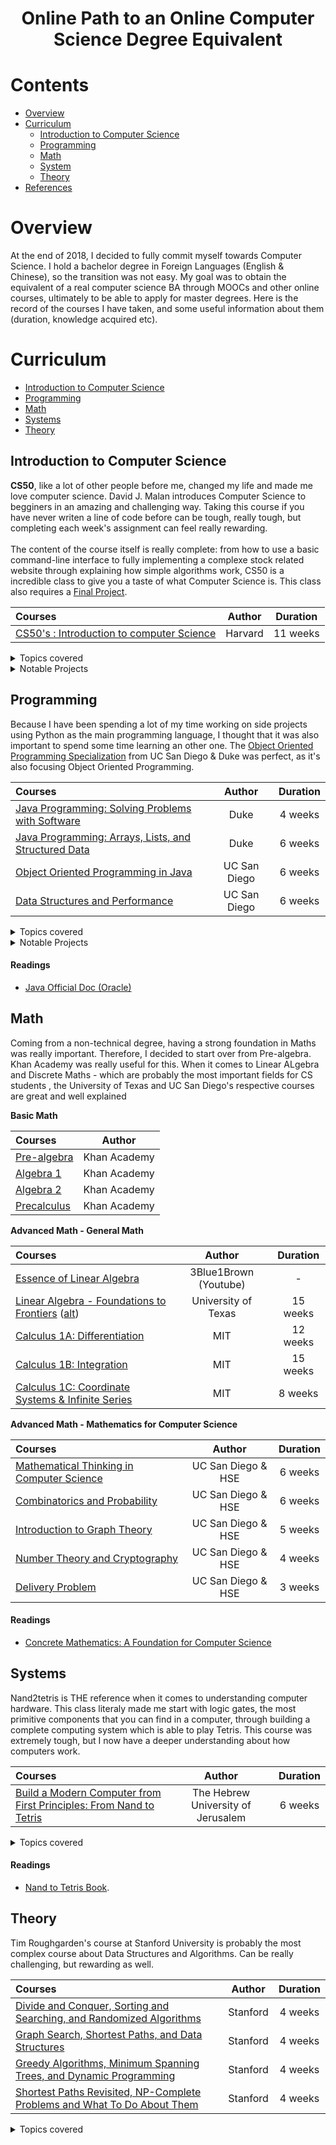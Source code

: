 <h1 align="center">Online Path to an Online Computer Science Degree Equivalent</h1>



# Contents

- [Overview](#overview)
- [Curriculum](#curriculum)
  - [Introduction to Computer Science](#introduction-to-computer-science)
  - [Programming](#programing)
  - [Math](#math)
  - [System](#system)
  - [Theory](#theory)
- [References](#references)

# Overview

At the end of 2018, I decided to fully commit myself towards Computer Science. I hold a bachelor degree in Foreign Languages (English & Chinese), so the transition was not easy. My goal was to obtain the equivalent of a real computer science BA through MOOCs and other online courses, ultimately to be able to apply for master degrees. 
Here is the record of the courses I have taken, and some useful information about them (duration, knowledge acquired etc).


# Curriculum

- [Introduction to Computer Science](#introduction-to-computer-science)
- [Programming](#programming)
- [Math](#math)
- [Systems](#systems)
- [Theory](#theory)



## Introduction to Computer Science

**CS50**, like a lot of other people before me, changed my life and made me love computer science. David J. Malan introduces Computer Science to begginers in an amazing and challenging way. Taking this course if you have never writen a line of code before can be
tough, really tough, but completing each week's assignment can feel really rewarding. <br> <br>
The content of the course itself is really complete: from how to use a basic command-line interface to fully implementing a complexe stock related website through explaining how simple algorithms work, CS50 is a incredible class to give you a taste of what Computer Science is.
This class also requires a [Final Project](https://github.com/FlorianValery/MyOSU).

Courses | Author | Duration 
:-- | :--: | :--: 
[CS50's : Introduction to computer Science](https://www.edx.org/course/cs50s-introduction-to-computer-science)| Harvard | 11 weeks 

<details>
<summary> Topics covered </summary><br>

- Basic Computational Thinking
- Scratch 
- C Language
- Arrays
- Memory (RAM and ROM)
- Introduction to Data Structures
- Basic web: HTTP, HTML, CSS
- Python Language
- Web Programming using Flask and Javascript
- Databases (SQL)

</details>
<details>
<summary> Notable Projects </summary><br>

- [CS50 Finance](https://finance.cs50.net/) : This is the main imposed project throughout the course. The goal is to implement a fully functional website where we can buy and sell stocks, using real live data.
- [Final Project](https://github.com/FlorianValery/MyOSU) : Final project of our choice where we a free to build anything we want, as long as it draws upon CS50’s lessons. I decided to implement a fictive e-learning platform. 

</details>


## Programming

Because I have been spending a lot of my time working on side projects using Python as the main programming language, I thought that it was also important to spend some time learning an other one. The [Object Oriented Programming Specialization](https://www.coursera.org/specializations/object-oriented-programming) from UC San Diego & Duke was perfect, as it's also focusing Object Oriented Programming.

Courses | Author | Duration 
:-- | :--: | :--: 
[Java Programming: Solving Problems with Software](https://www.coursera.org/learn/java-programming) | Duke | 4 weeks 
[Java Programming: Arrays, Lists, and Structured Data](https://www.coursera.org/learn/java-programming-arrays-lists-data) | Duke | 6 weeks 
[Object Oriented Programming in Java](https://www.coursera.org/learn/object-oriented-java) | UC San Diego | 6 weeks 
[Data Structures and Performance](https://www.coursera.org/learn/data-structures-optimizing-performance) | UC San Diego | 6 weeks

<details>
<summary> Topics covered </summary><br>

- Java OOP
- Working with CSV's
- Data Structures (ArrayList, HashMap, HashSet, LinkedList, Trees...)
- Memory Models
- Creating GUI's
- Inheritance, Polymorphism
- Basic Algorithms (Binary Search, Linear Search, Merge sort etc)
- Intro to Asymptotic Analysis, benchmark

</details>
<details>
<summary> Notable Projects </summary><br>

- Earthquake Map: This is the main project of course 3, and every week's goal is to complete a milestone. The goal is to implement a interactive visualization of a large dataset tagged by geospatial information focus on earthquakes around the world.
- Speller: This is the main project of course 4, and every week's goal is to complete a milestone. The goal is to implement a 'a smart text editor/processor that incorporates “intelligent” behaviors of modern-day text interfaces including autocomplete, flagging misspelled words and spelling auto-correct'. 
</details>


#### Readings
- [Java Official Doc (Oracle)](https://docs.oracle.com/javase/7/docs/api/)
  

## Math

Coming from a non-technical degree, having a strong foundation in Maths was really important. Therefore, I decided to start over from Pre-algebra. Khan Academy was really useful for this.
When it comes to Linear ALgebra and Discrete Maths - which are probably the most important fields for CS students , the University of Texas and UC San Diego's respective courses are great and well explained


**Basic Math** 

Courses | Author
:-- | :--: 
[Pre-algebra](https://www.khanacademy.org/math/pre-algebra) | Khan Academy
[Algebra 1](https://www.khanacademy.org/math/algebra) | Khan Academy
[Algebra 2](https://www.khanacademy.org/math/algebra2) | Khan Academy
[Precalculus](https://www.khanacademy.org/math/precalculus) | Khan Academy


**Advanced Math - General Math**

Courses | Author | Duration 
:-- | :--: | :--:
[Essence of Linear Algebra](https://www.youtube.com/playlist?list=PLZHQObOWTQDPD3MizzM2xVFitgF8hE_ab) | 3Blue1Brown (Youtube) | -
[Linear Algebra - Foundations to Frontiers](https://www.edx.org/course/linear-algebra-foundations-to-frontiers-0) ([alt](http://ulaff.net/)) | University of Texas | 15 weeks
[Calculus 1A: Differentiation](https://www.edx.org/course/calculus-1a-differentiation) | MIT | 12 weeks
[Calculus 1B: Integration](https://www.edx.org/course/calculus-1b-integration) | MIT | 15 weeks
[Calculus 1C: Coordinate Systems & Infinite Series](https://www.edx.org/course/calculus-1c-coordinate-systems-infinite-mitx-18-01-3x-0) | MIT | 8 weeks

**Advanced Math - Mathematics for Computer Science**

Courses | Author | Duration 
:-- | :--: |  :--:
[Mathematical Thinking in Computer Science](https://www.coursera.org/learn/what-is-a-proof?specialization=discrete-mathematics) | UC San Diego & HSE  | 6 weeks
[Combinatorics and Probability](https://www.coursera.org/learn/combinatorics?specialization=discrete-mathematics)  | UC San Diego & HSE | 6 weeks
[Introduction to Graph Theory](https://www.coursera.org/learn/graphs?specialization=discrete-mathematics) | UC San Diego & HSE | 5 weeks
[Number Theory and Cryptography](https://www.coursera.org/learn/number-theory-cryptography?specialization=dis) | UC San Diego & HSE | 4 weeks
[Delivery Problem](https://www.coursera.org/learn/delivery-problem) | UC San Diego & HSE | 3 weeks


#### Readings
- [Concrete Mathematics: A Foundation for Computer Science](https://www.amazon.fr/Concrete-Mathematics-Foundation-Computer-Science/dp/0201142368/ref=pd_cart_vw_2_2/259-7976636-9892928?_encoding=UTF8&pd_rd_i=0201142368&pd_rd_r=4ddd028e-c776-4af0-ae06-f941cdd45eea&pd_rd_w=iTlta&pd_rd_wg=WrnSc&pf_rd_p=33e7f43c-89b7-4194-b6d8-7f16b19de1bd&pf_rd_r=W384PW9MAN5CZ8YDM904&psc=1&refRID=W384PW9MAN5CZ8YDM904)



## Systems

Nand2tetris is THE reference when it comes to understanding computer hardware. This class literaly made me start with logic gates, the most primitive components that you can find in a computer, through building a complete computing system which is able to play Tetris. This course was extremely tough, but I now have a deeper understanding about how computers work. 

Courses | Author | Duration 
:-- | :--: | :--: 
[Build a Modern Computer from First Principles: From Nand to Tetris](https://www.coursera.org/learn/build-a-computer) | The Hebrew University of Jerusalem | 6 weeks


<details>
<summary> Topics covered </summary><br>

- Boolean Functions and Gate Logic
- Boolean Arithmetic and the ALU
- Memory
- Machine Language
- Computer Architecture
- Assembler

</details>

#### Readings
- [Nand to Tetris Book](https://www.nand2tetris.org/course).

## Theory

Tim Roughgarden's course at Stanford University is probably the most complex course about Data Structures and Algorithms. Can be really challenging, but rewarding as well.

Courses | Author | Duration 
:-- | :--: | :--: 
[Divide and Conquer, Sorting and Searching, and Randomized Algorithms](https://www.coursera.org/learn/algorithms-divide-conquer) | Stanford | 4 weeks 
[Graph Search, Shortest Paths, and Data Structures](https://www.coursera.org/learn/algorithms-graphs-data-structures) | Stanford | 4 weeks 
[Greedy Algorithms, Minimum Spanning Trees, and Dynamic Programming](https://www.coursera.org/learn/algorithms-greedy) | Stanford | 4 weeks 
[Shortest Paths Revisited, NP-Complete Problems and What To Do About Them](https://www.coursera.org/learn/algorithms-npcomplete) | Stanford | 4 weeks 

<details>
<summary> Topics covered </summary><br>

- Asymptotic Analysis
- Divide & Conquer Algos
- Randomized Algos
- Graph Primitives
- Greedy Algos
- Minimum Spanning Trees
- NP-Compete Problems
</details>





